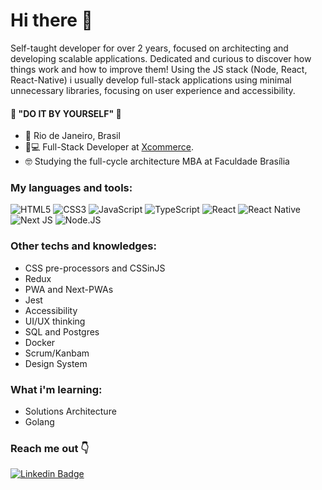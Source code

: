 # Hi there 👋

Self-taught developer for over 2 years, focused on architecting and developing scalable applications. Dedicated and curious to discover how things work and how to improve them! Using the JS stack (Node, React, React-Native) i usually develop full-stack applications using minimal unnecessary libraries, focusing on user experience and accessibility.

#### 🧠  "DO IT BY YOURSELF" 🧠

- 📍 Rio de Janeiro, Brasil
- 🏡💻 Full-Stack Developer at <a target="_blank" href="https://www.xcommerce.io" >Xcommerce</a>.
- 🤓 Studying the full-cycle architecture MBA at Faculdade Brasília

### My languages and tools:
<img alt="HTML5" src="https://img.shields.io/badge/HTML-239120?style=for-the-badge&logo=html5&logoColor=white"/> <img alt="CSS3" src="https://img.shields.io/badge/CSS-239120?&style=for-the-badge&logo=css3&logoColor=white"/> <img alt="JavaScript" src="https://img.shields.io/badge/JavaScript-F7DF1E?style=for-the-badge&logo=javascript&logoColor=black"/> <img alt="TypeScript" src="https://img.shields.io/badge/TypeScript-007ACC?style=for-the-badge&logo=typescript&logoColor=white"/> <img alt="React" src="https://img.shields.io/badge/React-20232A?style=for-the-badge&logo=react&logoColor=61DAFB"/> <img alt="React Native" src="https://img.shields.io/badge/React_Native-20232A?style=for-the-badge&logo=react&logoColor=61DAFB"/> <img alt="Next JS" src="https://img.shields.io/badge/nextjs-%23000000.svg?&style=for-the-badge&logo=next.js&logoColor=white"/> <img alt="Node.JS" src="https://img.shields.io/badge/Node.js-43853D?style=for-the-badge&logo=node.js&logoColor=white"/>

### Other techs and knowledges:
- CSS pre-processors and CSSinJS
- Redux
- PWA and Next-PWAs
- Jest
- Accessibility
- UI/UX thinking
- SQL and Postgres
- Docker
- Scrum/Kanbam
- Design System

### What i'm learning:
- Solutions Architecture
- Golang 


### Reach me out 👇
[![Linkedin Badge](https://img.shields.io/badge/-João%20Martins-6633cc?style=flat-square&logo=Linkedin&logoColor=white&link=https://www.linkedin.com/in/joaomartinsdev/)](https://www.linkedin.com/in/joaomartinsdev/) 
